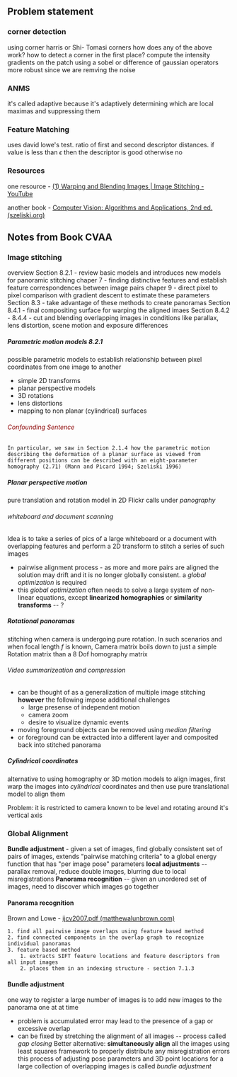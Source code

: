
## Problem statement

### corner detection
using corner harris or Shi- Tomasi corners
how does any of the above work? 
how to detect a corner in the first place? 
compute the intensity gradients on the patch 
	using a sobel or difference of gaussian operators
	more robust since we are remving the noise
	
### ANMS
it's called adaptive because it's adaptively determining which are local maximas and suppressing them  


### Feature Matching
uses david lowe's test. ratio of first and second descriptor distances. if value is less than $\epsilon$ then the descriptor is good otherwise no




### Resources
one resource - [(1) Warping and Blending Images | Image Stitching - YouTube](https://www.youtube.com/watch?v=D9rAOAL12SY)

another book - [Computer Vision: Algorithms and Applications, 2nd ed. (szeliski.org)](http://szeliski.org/Book/)

## Notes from Book CVAA

### Image stitching
overview 
Section 8.2.1 - review basic models and introduces new models for panoramic stitching
chaper 7 - finding distinctive features and establish feature correspondences between image pairs
chaper 9 - direct pixel to pixel comparison with gradient descent to estimate these parameters
Section 8.3 - take advantage of these methods to create panoramas
Section 8.4.1 - final compositing surface for warping the aligned imaes
Section 8.4.2 - 8.4.4 - cut and blending overlapping images in conditions like parallax, lens distortion, scene motion and exposure differences

##### Parametric motion models 8.2.1
possible parametric models to establish relationship between pixel coordinates from one image to another 
- simple 2D transforms 
- planar perspective models
- 3D rotations
- lens distortions 
- mapping to non planar (cylindrical) surfaces

###### <font style="color:DarkRed">Confounding Sentence</font>
```
In particular, we saw in Section 2.1.4 how the parametric motion describing the deformation of a planar surface as viewed from different positions can be described with an eight-parameter homography (2.71) (Mann and Picard 1994; Szeliski 1996)
```
##### Planar perspective motion
pure translation and rotation model in 2D
Flickr calls under _panography_

###### whiteboard and document scanning
Idea is to take a series of pics of a large whiteboard or a document with overlapping features and perform a 2D transform to stitch a series of such images
- pairwise alignment process - as more and more pairs are aligned the solution may drift and it is no longer globally consistent. a _global optimization_ is required
- this _global optimization_ often needs to solve a large system of non-linear equations, except **linearized homographies** or **similarity transforms** -- ?

##### Rotational panoramas
stitching when camera is undergoing pure rotation.
In such scenarios and when focal length $f$ is known, Camera matrix boils down to just a simple Rotation matrix than a $8$ Dof homography matrix

###### Video summarizeation and compression
- can be thought of as a generalization of multiple image stitching **however** the following impose additional challenges
	- large presense of independent motion
	- camera zoom
	- desire to visualize dynamic events
- moving foreground objects can be removed using _median filtering_
- or foreground can be extracted into a different layer and composited back into stitched panorama

##### Cylindrical coordinates
alternative to using homography or 3D motion models to align images, first warp the images into _cylindrical_ coordinates and then use pure translational model to align them

Problem: it is restricted to camera known to be level and rotating around it's vertical axis

### Global Alignment
**Bundle adjustment** - given a set of images, find globally consistent set of pairs of images, extends "pairwise matching criteria" to a global energy function that has "per image pose" parameters 
**local adjustments** -- parallax removal, reduce double images, blurring due to local misregistrations
**Panorama recognition** -- given an unordered set of images, need to discover which images go together

#### Panorama recognition
Brown and Lowe - [ijcv2007.pdf (matthewalunbrown.com)](http://matthewalunbrown.com/papers/ijcv2007.pdf)

```
1. find all pairwise image overlaps using feature based method
2. find connected components in the overlap graph to recognize individual panoramas
3. feature based method 
	1. extracts SIFT feature locations and feature descriptors from all input images 
	2. places them in an indexing structure - section 7.1.3
```

#### Bundle adjustment
one way to register a large number of images is to add new images to the panorama one at at time
- problem is accumulated error may lead to the presence of a gap or excessive overlap
- can be fixed by stretching the alignment of all images -- process called _gap closing_
Better alternative:
	**simultaneously align** all the images using least squares framework to properly distribute any misregistration errors
	this process of adjusting pose parameters and 3D point locations for a large collection of overlapping images is called _bundle adjustment_
	



